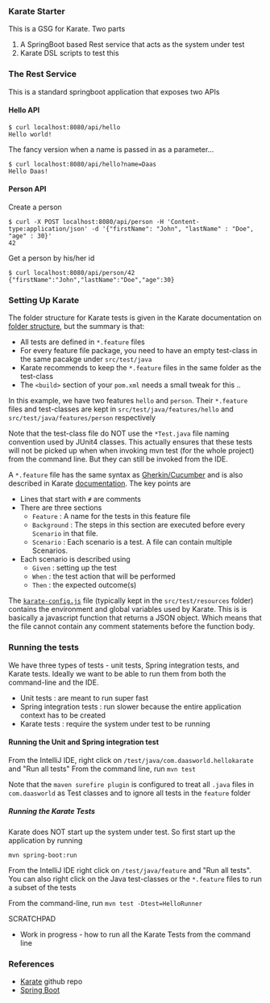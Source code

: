 ### Karate Starter

This is a GSG for Karate. Two parts

1. A SpringBoot based Rest service that acts as the system under test
2. Karate DSL scripts to test this

### The Rest Service

This is a standard springboot application that exposes two APIs

#### Hello API
```
$ curl localhost:8080/api/hello
Hello world!
```
The fancy version when a name is passed in as a parameter...
```
$ curl localhost:8080/api/hello?name=Daas
Hello Daas!
```

#### Person API 

Create a person
```
$ curl -X POST localhost:8080/api/person -H 'Content-type:application/json' -d '{"firstName": "John", "lastName" : "Doe", "age" : 30}'
42
```
Get a person by his/her id
```
$ curl localhost:8080/api/person/42
{"firstName":"John","lastName":"Doe","age":30}
```

### Setting Up Karate

The folder structure for Karate tests is given in the Karate documentation on
[folder structure](https://github.com/intuit/karate#folder-structure), but the 
summary is that:

* All tests are defined in `*.feature` files
* For every feature file package, you need to have an empty test-class in the same pacakge under `src/test/java`
* Karate recommends to keep the `*.feature` files in the same folder as the test-class
* The `<build>` section of your `pom.xml` needs a small tweak for this ..

In this example, we have two features `hello` and `person`. Their `*.feature` files and test-classes
are kept in `src/test/java/features/hello` and  `src/test/java/features/person` respectively

Note that the test-class file do NOT use the `*Test.java` file naming convention used by JUnit4 classes. This actually ensures
that these tests will not be picked up when when invoking mvn test (for the whole project) from the command line. 
But they can still be invoked from the IDE.

A `*.feature` file has the same syntax as [Gherkin/Cucumber](https://cucumber.io/docs/gherkin/reference/) 
and is also described in Karate [documentation](https://github.com/intuit/karate#script-structure). The
key points are 

* Lines that start with `#` are comments
* There are three sections
    * `Feature` : A name for the tests in this feature file
    * `Background` : The steps in this section are executed before every `Scenario` in that file.
    * `Scenario` : Each scenario is a test. A file can contain multiple Scenarios.
* Each scenario is described using
    * `Given` : setting up the test
    * `When` : the test action that will be performed
    * `Then` : the expected outcome(s)
    

The [`karate-config.js`](https://github.com/intuit/karate#karate-configjs) file (typically kept in the `src/test/resources` folder) contains the environment 
and global variables used by Karate. This is is basically a javascript function that returns
a JSON object. Which means that the file cannot contain any comment statements before the function body. 


### Running the tests

We have three types of tests - unit tests, Spring integration tests, and Karate tests. Ideally we want 
to be able to run them from both the command-line and the IDE. 

* Unit tests : are meant to run super fast
* Spring integration tests : run slower because the entire application context has to be created
* Karate tests : require the system under test to be running  


#### Running the Unit and Spring integration test

From the IntelliJ IDE, right click on `/test/java/com.daasworld.hellokarate` and "Run all tests"
From the command line, run `mvn test`

Note that the `maven surefire plugin` is configured to treat all `.java` files in `com.daasworld` as Test classes
and to ignore all tests in the `feature` folder


##### Running the Karate Tests

Karate does NOT start up the system under test. So first start up the application by running
```
mvn spring-boot:run
```

From the IntelliJ IDE right click on `/test/java/feature` and "Run all tests". You can also right click on the
Java test-classes or the `*.feature` files to run a subset of the tests

From the command-line, run `mvn test -Dtest=HelloRunner`

SCRATCHPAD

* Work in progress - how to run all the Karate Tests from the command line



### References

* [Karate](https://github.com/intuit/karate) github repo
* [Spring Boot](https://spring.io/projects/spring-boot)
